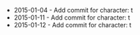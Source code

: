 - 2015-01-04 - Add commit for character: t
- 2015-01-11 - Add commit for character: t
- 2015-01-12 - Add commit for character: t
